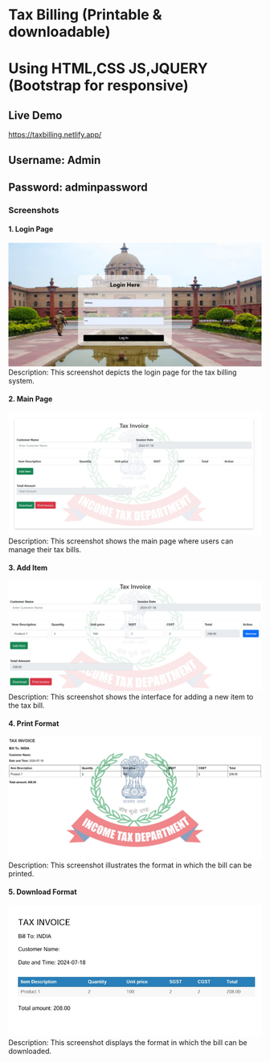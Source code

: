 # Tax Billing (Printable & downloadable)
# Using HTML,CSS JS,JQUERY (Bootstrap for responsive)
## Live Demo
https://taxbilling.netlify.app/
## Username: Admin
## Password: adminpassword
### Screenshots

#### 1. Login Page
![Login Page](assets/images/loginpage.jpg)
Description: This screenshot depicts the login page for the tax billing system.

#### 2. Main Page
![Main Page](assets/images/mainpage.jpg)
Description: This screenshot shows the main page where users can manage their tax bills.

#### 3. Add Item
![Add Item](assets/images/additem.jpg)
Description: This screenshot shows the interface for adding a new item to the tax bill.

#### 4. Print Format
![Print Format](assets/images/printformat.jpg)
Description: This screenshot illustrates the format in which the bill can be printed.

#### 5. Download Format
![Download Format](assets/images/downloadformat.jpg)
Description: This screenshot displays the format in which the bill can be downloaded.
